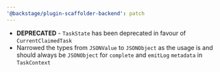 ```yaml
---
'@backstage/plugin-scaffolder-backend': patch
---
```


- **DEPRECATED** - `TaskState` has been deprecated in favour of `CurrentClaimedTask`
- Narrowed the types from `JSONValue` to `JSONObject` as the usage is and should always be `JSONObject` for `complete` and `emitLog` `metadata` in `TaskContext`
